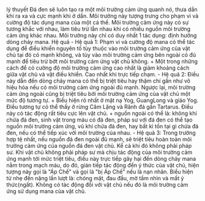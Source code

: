 lý thuyết
	Đá đen sẽ luôn tạo ra một môi trường cảm ứng quanh nó, thưa dần khi ra xa và cực mạnh khi ở dần. Môi trường này tượng trưng cho phạm vi và cường độ tác dụng mana của một cá thể. Môi trường cảm ứng này có sự tương khắc với nhau, làm tiêu trừ lẫn nhau khi có nhiều nguồn môi trường cảm ứng khác nhau. Môi trường này chỉ có duy nhất 1 tác dụng: định hướng dòng chảy mana.
Hệ quả
	- Hệ quả 1: Phạm vi và cường độ mana có thể tác dụng để điều khiển nguyên tố tùy thuộc vào môi trường cảm ứng của vật chủ tại đó có mạnh không, và tùy vào môi trường cảm ứng bên ngoài có đủ mạnh để tiêu trừ bớt môi trường cảm ứng vật chủ không. + Một trong những cách để có cường độ môi trường cảm ứng cao nhất là giảm khoảng cách giữa vật chủ và vật điều khiển. Cao nhất khi trực tiếp chạm.
	- Hệ quả 2: Điều này dẫn đến dòng chảy mana có thể bị triệt tiêu hay thậm chí gần như vô hiệu hóa nếu có môi trường cảm ứng ngoài đủ mạnh. Ngược lại, môi trường cảm ứng ngoài cũng bị triệt tiêu bởi môi trường cảm ứng của vật chủ một mức độ tương tự. + Biểu hiện rõ nhất ở mặt nạ Yog, GuangLong và giáo Yog. Điều tương tự có thể thấy ở rừng Câm Lặng và Rãnh đá gần Tartarus. Điều này có tác động rất tiêu cực lên vật chủ. + nguồn ngoài có thể là: không khí chứa đá đen, sinh vật trong máu có đá đen, pháp sư với đá đen có thể tạo nguồn môi trường cảm ứng, vũ khí chứa đá đen, hay bất kì tồn tại gì chứa đá đen, nếu có thể tiếp xúc với môi trường của nhau.
	- Hệ quả 3: Trong trường hợp tệ nhất, nếu nguồn đá đen ngoài đủ mạnh, sẽ triệt tiêu hoàn toàn môi trường cảm ứng của nguồn đá đen vật chủ. Kể cả khi đó không phải pháp sư. Khi vật chủ không phải pháp sư mà chịu tác động của môi trường cảm ứng mạnh tới mức triệt tiêu, điều này trực tiếp gây hại đến dòng chảy mana nằm trong mạch máu, do đó, gián tiếp tác động đến ý thức của vật chủ, hiện tượng này gọi là "Áp Chế" và gọi là "bị Áp Chế" nếu là nạn nhân. Biểu hiện từ nhẹ đến nặng lần lượt là: chóng mặt, đau đầu, mờ tầm nhìn và mất ý thức(ngất). Không có tác động đối với vật chủ nếu đó là môi trường cảm ứng sử dụng mana của vật chủ.